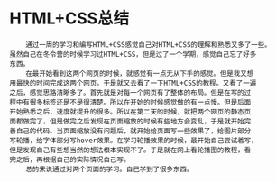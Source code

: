 ﻿#       HTML+CSS总结


        通过一周的学习和编写HTML+CSS感觉自己对HTML+CSS的理解和熟悉又多了一些。
    虽然自己在冬令营的时候学习过HTML+CSS，但是过了一个学期，感觉自己忘了好多
    东西。
        在最开始看到这两个网页的时候，就感觉有一点无从下手的感觉。但是我又想
    用最快的时间完成这两个网页。于是就又去看了一下HTML+CSS的教程。又看了一遍
    之后，感觉思路清晰多了。首先就是对每一个网页有了整体的布局。但是在写的过
    程中有很多标签还是不是很清楚。所以在开始的时候感觉做的有一点慢。但是后面
    开始熟悉之后，速度就提升的很多。所以在第二天的时候，就把两个网页的静态页
    面都做完了，但是做完之后发现在页面缩放的时候有些地方会变乱，于是就开始完
    善自己的代码。当页面缩放没有问题后，就开始给页面写一些效果了，给图片部分
    写轮播，给字体部分写hover效果。在学习轮播效果的时候，最开始自己尝试着写，
    但是发现自己有些想当然的想法根本实现不了。于是就在网上看轮播图的教程，看
    完之后，再根据自己的实际情况自己写。
        总的来说通过对两个页面的学习。自己学到了很多东西。
       
   





